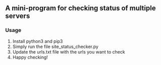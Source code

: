 ## A mini-program for checking status of multiple servers

### Usage

1. Install python3 and pip3
2. Simply run the file site_status_checker.py
3. Update the urls.txt file with the urls you want to check
4. Happy checking!
